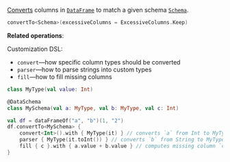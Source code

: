 [//]: # (title: convertTo)
<!---IMPORT org.jetbrains.kotlinx.dataframe.samples.api.Modify-->

[Converts](convert.md) columns in [`DataFrame`](DataFrame.md) to match a given schema [`Schema`](schema.md).

```kotlin
convertTo<Schema>(excessiveColumns = ExcessiveColumns.Keep)
```

**Related operations**: [](adjustSchema.md)

Customization DSL:
* `convert`—how specific column types should be converted
* `parser`—how to parse strings into custom types
* `fill`—how to fill missing columns

<!---FUN customConvertersData-->

```kotlin
class MyType(val value: Int)

@DataSchema
class MySchema(val a: MyType, val b: MyType, val c: Int)
```

<!---END-->
<!---FUN customConverters-->

```kotlin
val df = dataFrameOf("a", "b")(1, "2")
df.convertTo<MySchema> {
    convert<Int>().with { MyType(it) } // converts `a` from Int to MyType
    parser { MyType(it.toInt()) } // converts `b` from String to MyType
    fill { c }.with { a.value + b.value } // computes missing column `c`
}
```

<!---END-->
